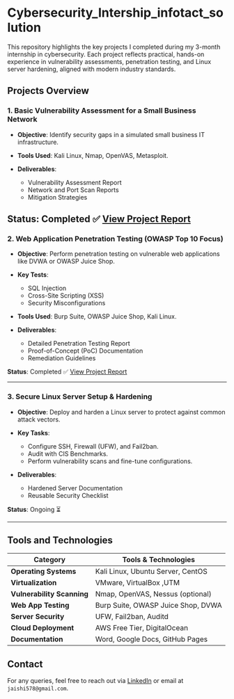 # Cybersecurity_Intership_infotact_solution

This repository highlights the key projects I completed during my 3-month internship in cybersecurity. Each project reflects practical, hands-on experience in vulnerability assessments, penetration testing, and Linux server hardening, aligned with modern industry standards.
## Projects Overview

### 1. **Basic Vulnerability Assessment for a Small Business Network**

* **Objective**: Identify security gaps in a simulated small business IT infrastructure.
* **Tools Used**: Kali Linux, Nmap, OpenVAS, Metasploit.
* **Deliverables**:

  * Vulnerability Assessment Report
  * Network and Port Scan Reports
  * Mitigation Strategies

**Status**: Completed ✅
[View Project Report](https://github.com/jmahalia121/Cybersecurity/blob/main/Infotact-Cybersecurity-Internship-/Project%201%20-%20Basic%20Vulnerability%20Assessment/Reports/project%20%20report.pdf)
---

### 2. **Web Application Penetration Testing (OWASP Top 10 Focus)**

* **Objective**: Perform penetration testing on vulnerable web applications like DVWA or OWASP Juice Shop.
* **Key Tests**:

  * SQL Injection
  * Cross-Site Scripting (XSS)
  * Security Misconfigurations
* **Tools Used**: Burp Suite, OWASP Juice Shop, Kali Linux.
* **Deliverables**:

  * Detailed Penetration Testing Report
  * Proof-of-Concept (PoC) Documentation
  * Remediation Guidelines

**Status**: Completed ✅
[View Project Report](https://github.com/ArnabNath11/Cybersecurity_Intership_infotact_solution/blob/main/Infotact-Internship-Projects/Project%202%20-%20Web%20Application%20Penetration%20Testing/Report/web%20application%20project%202%20final%20report.pdf)


---

### 3. **Secure Linux Server Setup & Hardening**

* **Objective**: Deploy and harden a Linux server to protect against common attack vectors.
* **Key Tasks**:

  * Configure SSH, Firewall (UFW), and Fail2ban.
  * Audit with CIS Benchmarks.
  * Perform vulnerability scans and fine-tune configurations.
* **Deliverables**:

  * Hardened Server Documentation
  * Reusable Security Checklist

**Status**: Ongoing ⏳

---

## Tools and Technologies

| Category                   | Tools & Technologies               |
| -------------------------- | ---------------------------------- |
| **Operating Systems**      | Kali Linux, Ubuntu Server, CentOS  |
| **Virtualization**         | VMware, VirtualBox ,UTM                |
| **Vulnerability Scanning** | Nmap, OpenVAS, Nessus (optional)   |
| **Web App Testing**        | Burp Suite, OWASP Juice Shop, DVWA |
| **Server Security**        | UFW, Fail2ban, Auditd              |
| **Cloud Deployment**       | AWS Free Tier, DigitalOcean        |
| **Documentation**          | Word, Google Docs, GitHub Pages    |



## Contact

For any queries, feel free to reach out via [LinkedIn](httpswww.linkedin.com/in/jaishri-mahalia-4b5466278)
 or email at `jaishi578@gmail.com`.
